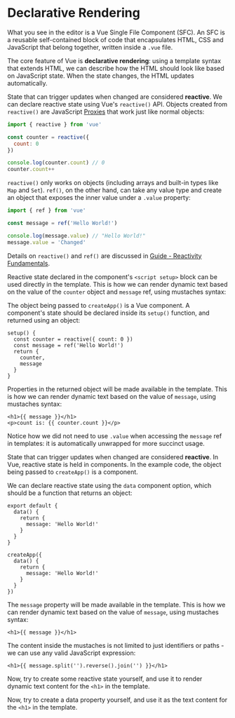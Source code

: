 # Declarative Rendering

<div class="sfc">

What you see in the editor is a Vue Single File Component (SFC). An SFC is a reusable self-contained block of code that encapsulates HTML, CSS and JavaScript that belong together, written inside a `.vue` file.

</div>

The core feature of Vue is **declarative rendering**: using a template syntax that extends HTML, we can describe how the HTML should look like based on JavaScript state. When the state changes, the HTML updates automatically.

<div class="composition-api">

State that can trigger updates when changed are considered **reactive**. We can declare reactive state using Vue's `reactive()` API. Objects created from `reactive()` are JavaScript [Proxies](https://developer.mozilla.org/en-US/docs/Web/JavaScript/Reference/Global_Objects/Proxy) that work just like normal objects:

```js
import { reactive } from 'vue'

const counter = reactive({
  count: 0
})

console.log(counter.count) // 0
counter.count++
```

`reactive()` only works on objects (including arrays and built-in types like `Map` and `Set`). `ref()`, on the other hand, can take any value type and create an object that exposes the inner value under a `.value` property:

```js
import { ref } from 'vue'

const message = ref('Hello World!')

console.log(message.value) // "Hello World!"
message.value = 'Changed'
```

Details on `reactive()` and `ref()` are discussed in <a target="_blank" href="/guide/essentials/reactivity-fundamentals.html">Guide - Reactivity Fundamentals</a>.

<div class="sfc">

Reactive state declared in the component's `<script setup>` block can be used directly in the template. This is how we can render dynamic text based on the value of the `counter` object and `message` ref, using mustaches syntax:

</div>

<div class="html">

The object being passed to `createApp()` is a Vue component. A component's state should be declared inside its `setup()` function, and returned using an object:

```js{2,5}
setup() {
  const counter = reactive({ count: 0 })
  const message = ref('Hello World!')
  return {
    counter,
    message
  }
}
```

Properties in the returned object will be made available in the template. This is how we can render dynamic text based on the value of `message`, using mustaches syntax:

</div>

```vue-html
<h1>{{ message }}</h1>
<p>count is: {{ counter.count }}</p>
```

Notice how we did not need to use `.value` when accessing the `message` ref in templates: it is automatically unwrapped for more succinct usage.

</div>

<div class="class-mode">

State that can trigger updates when changed are considered **reactive**. In Vue, reactive state is held in components. In the example code, the object being passed to `createApp()` is a component.

We can declare reactive state using the `data` component option, which should be a function that returns an object:

<div class="sfc">

```js{3-5}
export default {
  data() {
    return {
      message: 'Hello World!'
    }
  }
}
```

</div>
<div class="html">

```js{3-5}
createApp({
  data() {
    return {
      message: 'Hello World!'
    }
  }
})
```

</div>

The `message` property will be made available in the template. This is how we can render dynamic text based on the value of `message`, using mustaches syntax:

```vue-html
<h1>{{ message }}</h1>
```

</div>

The content inside the mustaches is not limited to just identifiers or paths - we can use any valid JavaScript expression:

```vue-html
<h1>{{ message.split('').reverse().join('') }}</h1>
```

<div class="composition-api">

Now, try to create some reactive state yourself, and use it to render dynamic text content for the `<h1>` in the template.

</div>

<div class="class-mode">

Now, try to create a data property yourself, and use it as the text content for the `<h1>` in the template.

</div>
